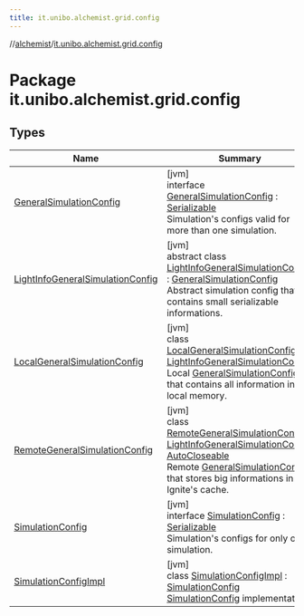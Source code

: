 ```yaml
---
title: it.unibo.alchemist.grid.config
---
```

//[alchemist](../../index.html)/[it.unibo.alchemist.grid.config](index.html)



# Package it.unibo.alchemist.grid.config



## Types


| Name | Summary |
|---|---|
| [GeneralSimulationConfig](-general-simulation-config/index.html) | [jvm]<br>interface [GeneralSimulationConfig](-general-simulation-config/index.html) : [Serializable](https://docs.oracle.com/javase/8/docs/api/java/io/Serializable.html)<br>Simulation's configs valid for more than one simulation. |
| [LightInfoGeneralSimulationConfig](-light-info-general-simulation-config/index.html) | [jvm]<br>abstract class [LightInfoGeneralSimulationConfig](-light-info-general-simulation-config/index.html) : [GeneralSimulationConfig](-general-simulation-config/index.html)<br>Abstract simulation config that contains small serializable informations. |
| [LocalGeneralSimulationConfig](-local-general-simulation-config/index.html) | [jvm]<br>class [LocalGeneralSimulationConfig](-local-general-simulation-config/index.html) : [LightInfoGeneralSimulationConfig](-light-info-general-simulation-config/index.html)<br>Local [GeneralSimulationConfig](-general-simulation-config/index.html) that contains all information in local memory. |
| [RemoteGeneralSimulationConfig](-remote-general-simulation-config/index.html) | [jvm]<br>class [RemoteGeneralSimulationConfig](-remote-general-simulation-config/index.html) : [LightInfoGeneralSimulationConfig](-light-info-general-simulation-config/index.html), [AutoCloseable](https://docs.oracle.com/javase/8/docs/api/java/lang/AutoCloseable.html)<br>Remote [GeneralSimulationConfig](-general-simulation-config/index.html) that stores big informations in Ignite's cache. |
| [SimulationConfig](-simulation-config/index.html) | [jvm]<br>interface [SimulationConfig](-simulation-config/index.html) : [Serializable](https://docs.oracle.com/javase/8/docs/api/java/io/Serializable.html)<br>Simulation's configs for only one simulation. |
| [SimulationConfigImpl](-simulation-config-impl/index.html) | [jvm]<br>class [SimulationConfigImpl](-simulation-config-impl/index.html) : [SimulationConfig](-simulation-config/index.html)<br>[SimulationConfig](-simulation-config/index.html) implementation. |

